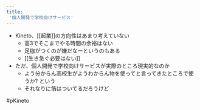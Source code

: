 ```yaml
---
title:
 '個人開発で学校向けサービス'
---
```


- Kineto、[[起業]]の方向性はあまり考えていない
    - 高3でそこまでやる時間の余裕はない
    - 足枷がつくのが嫌だなーというのもある
    - [[生き急ぐ必要はない]]
- ただ、個人開発で学校向けサービスが実際のところ現実的なのか
    - よう分からん高校生がようわからん物を使ってと言ってきたところで使うか? という
    - それなりに箔はついてるだろうけど

#pKineto